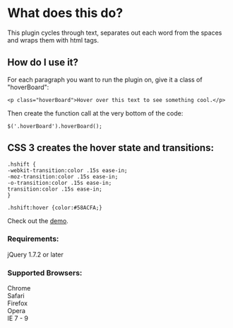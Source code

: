 # What does this do?
This plugin cycles through text, separates out each word from the spaces and wraps them with html tags.

## How do I use it?
For each paragraph you want to run the plugin on, give it a class of "hoverBoard":

`<p class="hoverBoard">Hover over this text to see something cool.</p>`  
  
Then create the function call at the very bottom of the code:
  
`$('.hoverBoard').hoverBoard();`  

## CSS 3 creates the hover state and transitions:

    .hshift {   
    -webkit-transition:color .15s ease-in;
    -moz-transition:color .15s ease-in;  
    -o-transition:color .15s ease-in;  
    transition:color .15s ease-in;  
    }

    .hshift:hover {color:#58ACFA;}

Check out the [demo](http://jsfiddle.net/ZICKONEZERO/7JPy3/). 

### Requirements:
jQuery 1.7.2 or later

### Supported Browsers:
Chrome  
Safari  
Firefox  
Opera  
IE 7 - 9